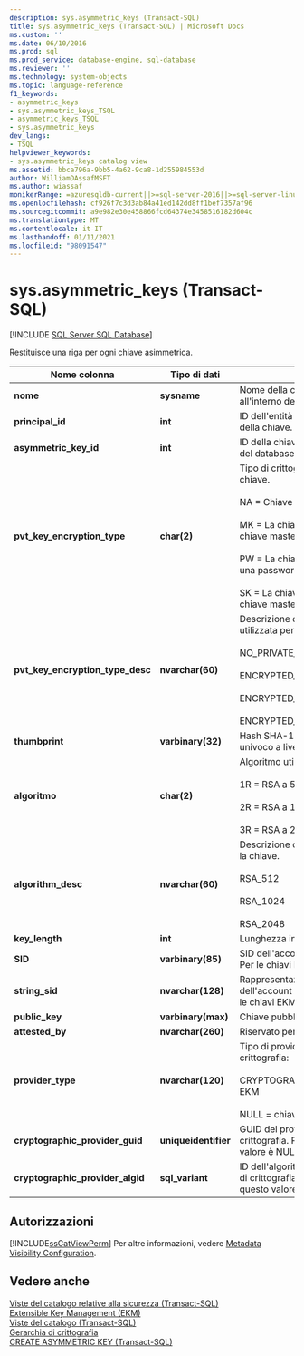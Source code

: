 ```yaml
---
description: sys.asymmetric_keys (Transact-SQL)
title: sys.asymmetric_keys (Transact-SQL) | Microsoft Docs
ms.custom: ''
ms.date: 06/10/2016
ms.prod: sql
ms.prod_service: database-engine, sql-database
ms.reviewer: ''
ms.technology: system-objects
ms.topic: language-reference
f1_keywords:
- asymmetric_keys
- sys.asymmetric_keys_TSQL
- asymmetric_keys_TSQL
- sys.asymmetric_keys
dev_langs:
- TSQL
helpviewer_keywords:
- sys.asymmetric_keys catalog view
ms.assetid: bbca796a-9bb5-4a62-9ca8-1d255984553d
author: WilliamDAssafMSFT
ms.author: wiassaf
monikerRange: =azuresqldb-current||>=sql-server-2016||>=sql-server-linux-2017||=azuresqldb-mi-current
ms.openlocfilehash: cf926f7c3d3ab84a41ed142dd8ff1bef7357af96
ms.sourcegitcommit: a9e982e30e458866fcd64374e3458516182d604c
ms.translationtype: MT
ms.contentlocale: it-IT
ms.lasthandoff: 01/11/2021
ms.locfileid: "98091547"
---
```

# <a name="sysasymmetric_keys-transact-sql"></a>sys.asymmetric_keys (Transact-SQL)
[!INCLUDE [SQL Server SQL Database](../../includes/applies-to-version/sql-asdb.md)]

  Restituisce una riga per ogni chiave asimmetrica.  
  
|Nome colonna|Tipo di dati|Descrizione|  
|-----------------|---------------|-----------------|  
|**nome**|**sysname**|Nome della chiave. Valore univoco all'interno del database.|  
|**principal_id**|**int**|ID dell'entità di database proprietaria della chiave.|  
|**asymmetric_key_id**|**int**|ID della chiave. Valore univoco all'interno del database.|  
|**pvt_key_encryption_type**|**char(2)**|Tipo di crittografia utilizzata per la chiave.<br /><br /> NA = Chiave non crittografata<br /><br /> MK = La chiave è crittografata tramite la chiave master<br /><br /> PW = La chiave è crittografata tramite una password definita dall'utente<br /><br /> SK = La chiave è crittografata tramite la chiave master del servizio|  
|**pvt_key_encryption_type_desc**|**nvarchar(60)**|Descrizione della modalità di crittografia utilizzata per la chiave privata.<br /><br /> NO_PRIVATE_KEY<br /><br /> ENCRYPTED_BY_MASTER_KEY<br /><br /> ENCRYPTED_BY_PASSWORD<br /><br /> ENCRYPTED_BY_SERVICE_MASTER_KEY|  
|**thumbprint**|**varbinary(32)**|Hash SHA-1 della chiave. L'hash è univoco a livello globale.|  
|**algoritmo**|**char(2)**|Algoritmo utilizzato con la chiave.<br /><br /> 1R = RSA a 512 bit<br /><br /> 2R = RSA a 1024 bit<br /><br /> 3R = RSA a 2048 bit|  
|**algorithm_desc**|**nvarchar(60)**|Descrizione dell'algoritmo utilizzato con la chiave.<br /><br /> RSA_512<br /><br /> RSA_1024<br /><br /> RSA_2048|  
|**key_length**|**int**|Lunghezza in bit della chiave.|  
|**SID**|**varbinary(85)**|SID dell'account di accesso della chiave. Per le chiavi EKM questo valore è NULL.|  
|**string_sid**|**nvarchar(128)**|Rappresentazione stringa del SID dell'account di accesso della chiave. Per le chiavi EKM questo valore è NULL.|  
|**public_key**|**varbinary(max)**|Chiave pubblica.|  
|**attested_by**|**nvarchar(260)**|Riservato per l'utilizzo nel sistema.|  
|**provider_type**|**nvarchar(120)**|Tipo di provider del servizio di crittografia:<br /><br /> CRYPTOGRAPHIC PROVIDER = chiavi EKM<br /><br /> NULL = chiavi non EKM|  
|**cryptographic_provider_guid**|**uniqueidentifier**|GUID del provider del servizio di crittografia. Per le chiavi non EKM questo valore è NULL.|  
|**cryptographic_provider_algid**|**sql_variant**|ID dell'algoritmo del provider del servizio di crittografia. Per le chiavi non EKM questo valore è NULL.|  
  
## <a name="permissions"></a>Autorizzazioni  
 [!INCLUDE[ssCatViewPerm](../../includes/sscatviewperm-md.md)] Per altre informazioni, vedere [Metadata Visibility Configuration](../../relational-databases/security/metadata-visibility-configuration.md).  
  
## <a name="see-also"></a>Vedere anche  
 [Viste del catalogo relative alla sicurezza &#40;Transact-SQL&#41;](../../relational-databases/system-catalog-views/security-catalog-views-transact-sql.md)   
 [Extensible Key Management &#40;EKM&#41;](../../relational-databases/security/encryption/extensible-key-management-ekm.md)   
 [Viste del catalogo &#40;Transact-SQL&#41;](../../relational-databases/system-catalog-views/catalog-views-transact-sql.md)   
 [Gerarchia di crittografia](../../relational-databases/security/encryption/encryption-hierarchy.md)   
 [CREATE ASYMMETRIC KEY &#40;Transact-SQL&#41;](../../t-sql/statements/create-asymmetric-key-transact-sql.md)  
  
  
